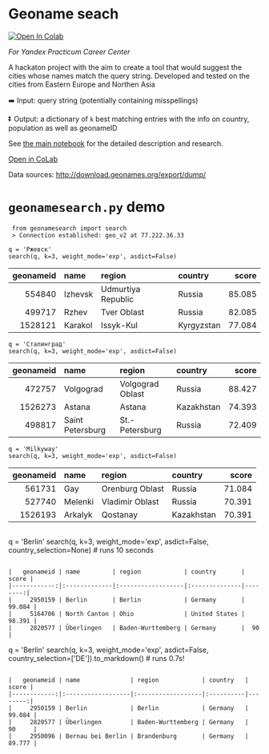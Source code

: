 # Geoname seach

[<img src="https://colab.research.google.com/assets/colab-badge.svg" alt="Open In Colab"/>](https://colab.research.google.com/github/eburakova/geoname_matching/blob/main/main.ipynb)


*For Yandex Practicum Career Center*

A hackaton project with the aim to create a tool that would suggest the cities whose names match the query string. 
Developed and tested on the cities from Eastern Europe and Northen Asia

➡️ Input: query string (potentially containing misspellings)

⏬ Output: a dictionary of `k` best matching entries with the info on country, population as well as geonameID


See [the main notebook](https://github.com/eburakova/geoname_matching/blob/main/main.ipynb) for the detailed description and research.

[Open in CoLab](https://colab.research.google.com/github/eburakova/geoname_matching/blob/main/main.ipynb)

Data sources: http://download.geonames.org/export/dump/

# `geonamesearch.py` demo

```
 from geonamesearch import search 
 > Connection established: geo_v2 at 77.222.36.33
```

```
q = 'Ржевск'
search(q, k=3, weight_mode='exp', asdict=False)
```
|   geonameid | name    | region             | country    |   score |
|------------:|:--------|:-------------------|:-----------|--------:|
|      554840 | Izhevsk | Udmurtiya Republic | Russia     |  85.085 |
|      499717 | Rzhev   | Tver Oblast        | Russia     |  82.085 |
|     1528121 | Karakol | Issyk-Kul          | Kyrgyzstan |  77.084 |

```
q = 'Сталинград'
search(q, k=3, weight_mode='exp', asdict=False)
```

|   geonameid | name             | region           | country    |   score |
|------------:|:-----------------|:-----------------|:-----------|--------:|
|      472757 | Volgograd        | Volgograd Oblast | Russia     |  88.427 |
|     1526273 | Astana           | Astana           | Kazakhstan |  74.393 |
|      498817 | Saint Petersburg | St.-Petersburg   | Russia     |  72.409 |


```
q = 'Milkyway'
search(q, k=3, weight_mode='exp', asdict=False)
```

|   geonameid | name    | region          | country    |   score |
|------------:|:--------|:----------------|:-----------|--------:|
|      561731 | Gay     | Orenburg Oblast | Russia     |  71.084 |
|      527740 | Melenki | Vladimir Oblast | Russia     |  70.391 |
|     1526193 | Arkalyk | Qostanay        | Kazakhstan |  70.391 |

```

```
q = 'Berlin'
search(q, k=3, weight_mode='exp', asdict=False, country_selection=None) # runs 10 seconds
```

|   geonameid | name         | region            | country       |   score |
|------------:|:-------------|:------------------|:--------------|--------:|
|     2950159 | Berlin       | Berlin            | Germany       |  99.084 |
|     5164706 | North Canton | Ohio              | United States |  98.391 |
|     2820577 | Überlingen   | Baden-Wurttemberg | Germany       |  90     |

```
q = 'Berlin'
search(q, k=3, weight_mode='exp', asdict=False, country_selection=['DE']).to_markdown()  # runs 0.7s!
```

|   geonameid | name              | region            | country   |   score |
|------------:|:------------------|:------------------|:----------|--------:|
|     2950159 | Berlin            | Berlin            | Germany   |  99.084 |
|     2820577 | Überlingen        | Baden-Wurttemberg | Germany   |  90     |
|     2950096 | Bernau bei Berlin | Brandenburg       | Germany   |  89.777 |
